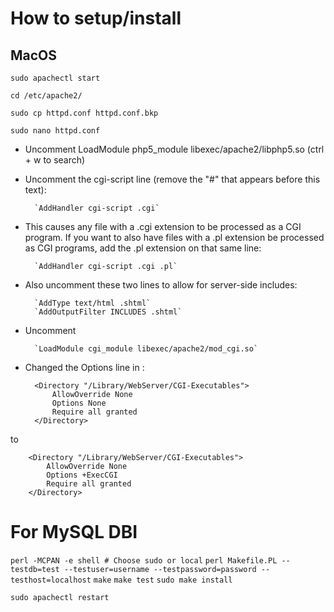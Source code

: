 # How to setup/install
## MacOS

`sudo apachectl start`

`cd /etc/apache2/`

`sudo cp httpd.conf httpd.conf.bkp`

`sudo nano httpd.conf`

* Uncomment LoadModule php5_module libexec/apache2/libphp5.so (ctrl + w to search)
* Uncomment the cgi-script line (remove the "#" that appears before this text):

        `AddHandler cgi-script .cgi`

* This causes any file with a .cgi extension to be processed as a CGI program. If you want to also have files with a .pl extension be processed as CGI programs, add the .pl extension on that same line:

        `AddHandler cgi-script .cgi .pl`
* Also uncomment these two lines to allow for server-side includes:

        `AddType text/html .shtml`
        `AddOutputFilter INCLUDES .shtml`

* Uncomment
        
        `LoadModule cgi_module libexec/apache2/mod_cgi.so`

* Changed the Options line in :

        <Directory "/Library/WebServer/CGI-Executables">
            AllowOverride None
            Options None
            Require all granted
        </Directory>

to

        <Directory "/Library/WebServer/CGI-Executables">
            AllowOverride None
            Options +ExecCGI
            Require all granted
        </Directory>

# For MySQL DBI
`perl -MCPAN -e shell # Choose sudo or local`
`perl Makefile.PL --testdb=test --testuser=username --testpassword=password --testhost=localhost`
`make`
`make test`
`sudo make install`

`sudo apachectl restart`


